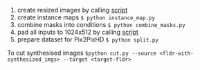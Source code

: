 1. create resized images by calling [script](1_resize_images.sh)
1. create instance maps `$ python instance_map.py`
1. combine masks into conditions `$ python combine_masks.py`
1. pad all inputs to 1024x512 by calling [script](pad.sh)
1. prepare dataset for Pix2PixHD `$ python split.py`


To cut synthesised images `$python cut.py --source <fldr-with-synthesized_imgs> --target <target-fldr>`